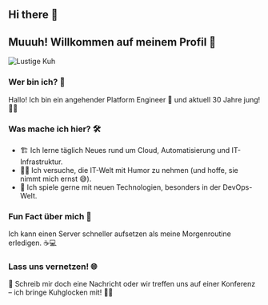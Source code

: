 ## Hi there 👋

## Muuuh! Willkommen auf meinem Profil 🐄

![Lustige Kuh](https://i.imgur.com/UJ9T7gP.jpg)

### Wer bin ich? 🤔

Hallo! Ich bin ein angehender Platform Engineer 🚀 und aktuell 30 Jahre jung! 🧑‍💻

### Was mache ich hier? 🛠️
- 🏗️ Ich lerne täglich Neues rund um Cloud, Automatisierung und IT-Infrastruktur.
- 🧑‍🏫 Ich versuche, die IT-Welt mit Humor zu nehmen (und hoffe, sie nimmt mich ernst 😅).
- 🤖 Ich spiele gerne mit neuen Technologien, besonders in der DevOps-Welt.

### Fun Fact über mich 🧐
Ich kann einen Server schneller aufsetzen als meine Morgenroutine erledigen. ☕💻

### Lass uns vernetzen! 🌐
📩 Schreib mir doch eine Nachricht oder wir treffen uns auf einer Konferenz – ich bringe Kuhglocken mit! 🔔🐄
